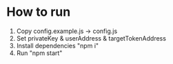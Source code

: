 # How to run
1. Copy config.example.js -> config.js
2. Set privateKey & userAddress & targetTokenAddress
3. Install dependencies "npm i"
4. Run "npm start"